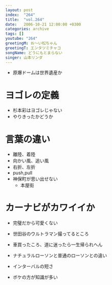 ```yaml
---
layout: post
index:  "264"
title:  "vol.264"
date:   2006-10-21 12:00:00 +0300
categories: archive
tags: []
youtube: "264"
greetingM: お～い松ちゃん
greetingT: エンタツミチャコ
songName: どうにもとまらない
singer: 山本リンダ
---
```


- 原爆ドームは世界遺産か


# ヨゴレの定義
- 杉本彩はヨゴレじゃない
- やりきったかどうか


# 言葉の違い
- 離陸、着陸
- 向かい風、追い風
- 右折、左折
- push,pull
- 神保町が思い出せない
  - 本屋街

# カーナビがカワイイか
- 完璧だから可愛くない
- 世田谷のウルトラマン撮ってるところ
- 車買ったころ、道に迷ったら一生帰られへん


- ナチュラルローソンと普通のローソンとの違い
- インターバルの短さ
- ボケの方が知識が多い
